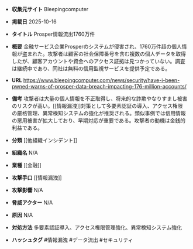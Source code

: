 - **収集元サイト**
Bleepingcomputer

- **掲載日**
2025-10-16

- **タイトル**
Prosper情報流出1760万件

- **概要**
金融サービス企業Prosperのシステムが侵害され、1760万件超の個人情報が盗まれた。攻撃者は顧客の社会保障番号を含む複数の個人データを取得したが、顧客アカウントや資金へのアクセス証拠は見つかっていない。調査は継続中であり、同社は無料の信用監視サービスを提供予定である。

- **URL**
https://www.bleepingcomputer.com/news/security/have-i-been-pwned-warns-of-prosper-data-breach-impacting-176-million-accounts/

- **備考**
攻撃者は大量の個人情報を不正取得し、将来的な詐欺やなりすまし被害のリスクが高い。[[情報漏洩]]対策として多要素認証の導入、アクセス権限の厳格管理、異常検知システムの強化が推奨される。類似事例では信用情報の悪用被害が拡大しており、早期対応が重要である。攻撃者の動機は金銭的利益である。

- **分類**
[[他組織インシデント]]

- **組織名**
N/A

- **業種**
[[金融]]

- **攻撃手口**
[[情報漏洩]]

- **攻撃影響**
N/A

- **脅威アクター**
N/A

- **原因**
N/A

- **対処方法**
多要素認証導入、アクセス権限管理強化、異常検知システム強化

- **ハッシュタグ**
#情報漏洩 #データ流出 #セキュリティ
